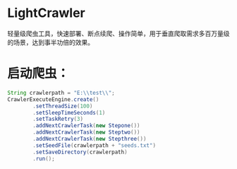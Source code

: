 # LightCrawler
轻量级爬虫工具，快速部署、断点续爬、操作简单，用于垂直爬取需求多百万量级的场景，达到事半功倍的效果。

# 启动爬虫：    
```java
String crawlerpath = "E:\\test\\";
CrawlerExecuteEngine.create()
        .setThreadSize(100)
        .setSleepTimeSeconds(1)
        .setTaskRetry(3)
        .addNextCrawlerTask(new Stepone())
        .addNextCrawlerTask(new Steptwo())
        .addNextCrawlerTask(new Stepthree())
        .setSeedFile(crawlerpath + "seeds.txt")
        .setSaveDirectory(crawlerpath)
        .run();
```
